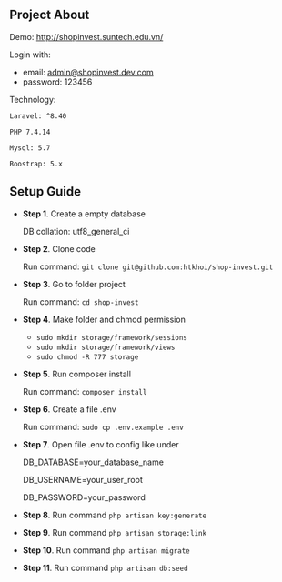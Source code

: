 ## Project About
Demo: http://shopinvest.suntech.edu.vn/

Login with:
- email: admin@shopinvest.dev.com
- password: 123456

Technology:

    Laravel: ^8.40

    PHP 7.4.14

    Mysql: 5.7

    Boostrap: 5.x

## Setup Guide

- **Step 1**. Create a empty database

  DB collation: utf8_general_ci


- **Step 2**. Clone code

  Run command: `git clone git@github.com:htkhoi/shop-invest.git`


- **Step 3**. Go to folder project

  Run command: `cd shop-invest`

- **Step 4**. Make folder and chmod permission

    - `sudo mkdir storage/framework/sessions`
    - `sudo mkdir storage/framework/views`
    - `sudo chmod -R 777 storage`


- **Step 5**.  Run composer install

  Run command:  `composer install `


- **Step 6**. Create a file .env

  Run command: `sudo cp .env.example .env`

- **Step 7**. Open file .env to config like under

  DB_DATABASE=your_database_name

  DB_USERNAME=your_user_root

  DB_PASSWORD=your_password

- **Step 8**. Run command `php artisan key:generate`

- **Step 9**. Run command `php artisan storage:link`

- **Step 10**. Run command `php artisan migrate`

- **Step 11**. Run command `php artisan db:seed`
